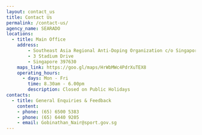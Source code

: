```yaml
---
layout: contact_us
title: Contact Us
permalink: /contact-us/
agency_name: SEARADO
locations:
  - title: Main Office
    address:
        - Southeast Asia Regional Anti-Doping Organization c/o Singapore Sports Council
        - 3 Stadium Drive
        - Singapore 397630
    maps_link: https://goo.gl/maps/HrWbMWc4PdrXuTEX8
    operating_hours:
      - days: Mon - Fri
        time: 8.30am - 6.00pm
        description: Closed on Public Holidays
contacts:
  - title: General Enquiries & Feedback
    content:
    - phone: (65) 6500 5383
    - phone: (65) 6440 9205
    - email: Gobinathan_Nair@sport.gov.sg
---
```

